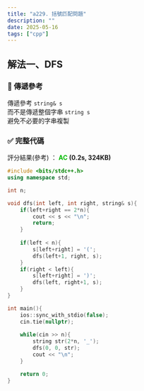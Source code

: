 ```yaml
---
title: "a229. 括號匹配問題"
description: ""
date: 2025-05-16
tags: ["cpp"]
---
```


## 解法一、DFS

### 🔹 傳遞參考

傳遞參考 `string& s`<br>
而不是傳遞整個字串 `string s`<br>
避免不必要的字串複製

### ✅ 完整代碼

評分結果(參考) ： **<font color="#00bb00">AC</font> (0.2s, 324KB)**

```cpp
#include <bits/stdc++.h>
using namespace std;

int n;

void dfs(int left, int right, string& s){
    if(left+right == 2*n){
        cout << s << "\n";
        return;
    }
    
    if(left < n){
        s[left+right] = '(';
        dfs(left+1, right, s);
    }
    if(right < left){
        s[left+right] = ')';
        dfs(left, right+1, s);
    }
}

int main(){
    ios::sync_with_stdio(false);
    cin.tie(nullptr);
    
    while(cin >> n){
        string str(2*n, '_');
        dfs(0, 0, str);
        cout << "\n";
    }

    return 0;
}
```
